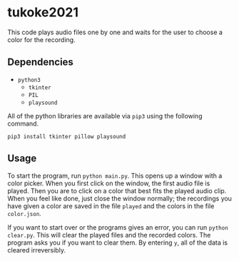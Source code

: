 # tukoke2021
This code plays audio files one by one and waits for the user to choose a color for the recording.

## Dependencies
* `python3`
    * `tkinter`
    * `PIL`
    * `playsound`

All of the python libraries are available via `pip3` using the following command.
```
pip3 install tkinter pillow playsound
```

## Usage
To start the program, run `python main.py`. This opens up a window with a color picker. When you first click on the window, the first audio file is played. Then you are to click on a color that best fits the played audio clip. When you feel like done, just close the window normally; the recordings you have given a color are saved in the file `played` and the colors in the file `color.json`.

If you want to start over or the programs gives an error, you can run `python clear.py`. This will clear the played files and the recorded colors. The program asks you if you want to clear them. By entering `y`, all of the data is cleared irreversibly.
